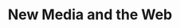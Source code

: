 ---
title: New Media and the Web
number: IST 250
academic-home: IST
course-type: [Prescribed]
description: This course provides an introduction to how the world wide web utilizes new media technologies. Students will acquire a sound conceptual understanding of how simple to complex web sites are constructed, and how this knowledge can be applied in their professional career.
bulletin-link: http://bulletins.psu.edu/undergrad/courses/C/IST/250/
pathway-list:
---